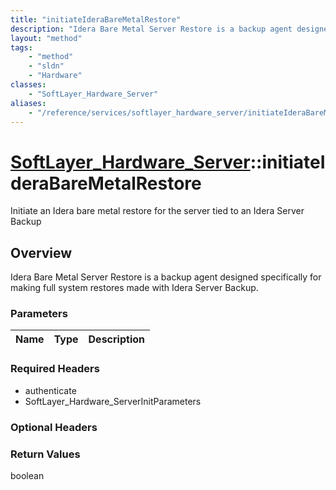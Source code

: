 ```yaml
---
title: "initiateIderaBareMetalRestore"
description: "Idera Bare Metal Server Restore is a backup agent designed specifically for making full system restores made with Idera... "
layout: "method"
tags:
    - "method"
    - "sldn"
    - "Hardware"
classes:
    - "SoftLayer_Hardware_Server"
aliases:
    - "/reference/services/softlayer_hardware_server/initiateIderaBareMetalRestore"
---
```

# [SoftLayer_Hardware_Server](/reference/services/SoftLayer_Hardware_Server)::initiateIderaBareMetalRestore

Initiate an Idera bare metal restore for the server tied to an Idera Server Backup


## Overview 
Idera Bare Metal Server Restore is a backup agent designed specifically for making full system restores made with Idera Server Backup. 

### Parameters 
|Name | Type | Description |
| --- | --- | --- |


### Required Headers
* authenticate
* SoftLayer_Hardware_ServerInitParameters

### Optional Headers

### Return Values
boolean

